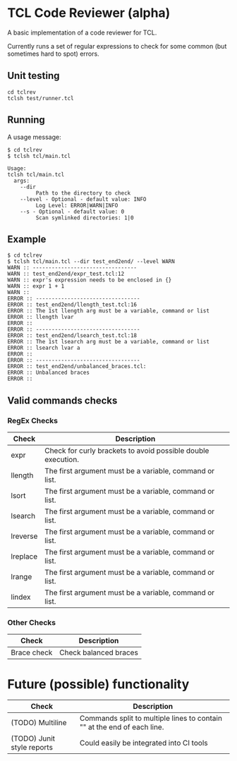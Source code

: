 # TCL Code Reviewer (alpha)

A basic implementation of a code reviewer for TCL.

Currently runs a set of regular expressions to check for some common (but sometimes hard to spot) errors.

## Unit testing

```
cd tclrev
tclsh test/runner.tcl
```

## Running

A usage message:

```
$ cd tclrev
$ tclsh tcl/main.tcl

Usage:
tclsh tcl/main.tcl
  args:
    --dir
         Path to the directory to check
    --level - Optional - default value: INFO
         Log Level: ERROR|WARN|INFO
    --s - Optional - default value: 0
         Scan symlinked directories: 1|0

```

## Example

```
$ cd tclrev
$ tclsh tcl/main.tcl --dir test_end2end/ --level WARN
WARN :: ---------------------------------
WARN :: test_end2end/expr_test.tcl:12
WARN :: expr's expression needs to be enclosed in {}
WARN :: expr 1 + 1
WARN ::
ERROR :: ---------------------------------
ERROR :: test_end2end/llength_test.tcl:16
ERROR :: The 1st llength arg must be a variable, command or list
ERROR :: llength lvar
ERROR ::
ERROR :: ---------------------------------
ERROR :: test_end2end/lsearch_test.tcl:18
ERROR :: The 1st lsearch arg must be a variable, command or list
ERROR :: lsearch lvar a
ERROR ::
ERROR :: ---------------------------------
ERROR :: test_end2end/unbalanced_braces.tcl:
ERROR :: Unbalanced braces
ERROR ::
```

## Valid commands checks

### RegEx Checks

| Check | Description |
| ---   | ---         |
| expr     | Check for curly brackets to avoid possible double execution. |
| llength  | The first argument must be a variable, command or list. |
| lsort    | The first argument must be a variable, command or list. |
| lsearch  | The first argument must be a variable, command or list. |
| lreverse | The first argument must be a variable, command or list. |
| lreplace | The first argument must be a variable, command or list. |
| lrange   | The first argument must be a variable, command or list. |
| lindex   | The first argument must be a variable, command or list. |

### Other Checks

| Check | Description |
| ---   | ---         |
| Brace check | Check balanced braces|

# Future (possible) functionality

| Check | Description |
| ---   | ---         |
| (TODO) Multiline | Commands split to multiple lines to contain "\" at the end of each line.|
| (TODO) Junit style reports | Could easily be integrated into CI tools|
